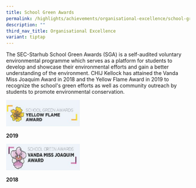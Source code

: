 ```yaml
---
title: School Green Awards
permalink: /highlights/achievements/organisational-excellence/school-green-awards/
description: ""
third_nav_title: Organisational Excellence
variant: tiptap
---
```

<p>The SEC-Starhub School Green Awards (SGA) is a self-audited voluntary environmental programme which serves as a platform for students to develop and showcase their environmental efforts and gain a better understanding of the environment. CHIJ Kellock has attained the Vanda Miss Joaquim Award in 2018 and the Yellow Flame Award in 2019 to recognize the school's green efforts as well as community outreach by students to promote environmental conservation.</p><div class="isomer-image-wrapper"><img style="width: 40%;" height="auto" width="100%" src="/images/sga1.jpg"></div><p><strong>2019</strong></p><div class="isomer-image-wrapper"><img style="width: 40%;" height="auto" width="100%" src="/images/sga2.jpg"></div><p><strong>2018</strong></p>